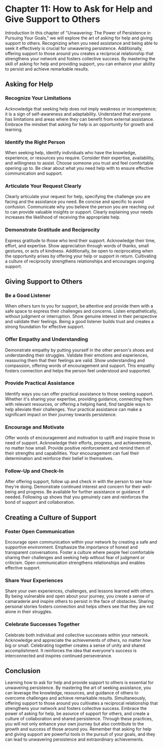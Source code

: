 Chapter 11: How to Ask for Help and Give Support to Others
==========================================================

*Introduction* In this chapter of "Unwavering: The Power of Persistence in Pursuing Your Goals," we will explore the art of asking for help and giving support to others. Recognizing when you need assistance and being able to seek it effectively is crucial for unwavering persistence. Additionally, offering support to those around you creates a reciprocal relationship that strengthens your network and fosters collective success. By mastering the skill of asking for help and providing support, you can enhance your ability to persist and achieve remarkable results.

Asking for Help
---------------

### Recognize Your Limitations

Acknowledge that seeking help does not imply weakness or incompetence; it is a sign of self-awareness and adaptability. Understand that everyone has limitations and areas where they can benefit from external assistance. Embrace the mindset that asking for help is an opportunity for growth and learning.

### Identify the Right Person

When seeking help, identify individuals who have the knowledge, experience, or resources you require. Consider their expertise, availability, and willingness to assist. Choose someone you trust and feel comfortable opening up to. Be clear about what you need help with to ensure effective communication and support.

### Articulate Your Request Clearly

Clearly articulate your request for help, specifying the challenge you are facing and the assistance you need. Be concise and specific to avoid confusion. Communicate why you believe the person you are reaching out to can provide valuable insights or support. Clearly explaining your needs increases the likelihood of receiving the appropriate help.

### Demonstrate Gratitude and Reciprocity

Express gratitude to those who lend their support. Acknowledge their time, effort, and expertise. Show appreciation through words of thanks, small gestures, or acts of kindness. Additionally, be open to reciprocating when the opportunity arises by offering your help or support in return. Cultivating a culture of reciprocity strengthens relationships and encourages ongoing support.

Giving Support to Others
------------------------

### Be a Good Listener

When others turn to you for support, be attentive and provide them with a safe space to express their challenges and concerns. Listen empathetically, without judgment or interruption. Show genuine interest in their perspective and validate their feelings. Being a good listener builds trust and creates a strong foundation for effective support.

### Offer Empathy and Understanding

Demonstrate empathy by putting yourself in the other person's shoes and understanding their struggles. Validate their emotions and experiences, reassuring them that their feelings are valid. Show understanding and compassion, offering words of encouragement and support. This empathy fosters connection and helps the person feel understood and supported.

### Provide Practical Assistance

Identify ways you can offer practical assistance to those seeking support. Whether it's sharing your expertise, providing guidance, connecting them with relevant resources, or offering a helping hand, find tangible ways to help alleviate their challenges. Your practical assistance can make a significant impact on their journey towards persistence.

### Encourage and Motivate

Offer words of encouragement and motivation to uplift and inspire those in need of support. Acknowledge their efforts, progress, and achievements, no matter how small. Provide positive reinforcement and remind them of their strengths and capabilities. Your encouragement can fuel their determination and reinforce their belief in themselves.

### Follow-Up and Check-In

After offering support, follow up and check in with the person to see how they're doing. Demonstrate continued interest and concern for their well-being and progress. Be available for further assistance or guidance if needed. Following up shows that you genuinely care and reinforces the bond of support and collaboration.

Creating a Culture of Support
-----------------------------

### Foster Open Communication

Encourage open communication within your network by creating a safe and supportive environment. Emphasize the importance of honest and transparent conversations. Foster a culture where people feel comfortable sharing their challenges and seeking help without fear of judgment or criticism. Open communication strengthens relationships and enables effective support.

### Share Your Experiences

Share your own experiences, challenges, and lessons learned with others. By being vulnerable and open about your journey, you create a sense of camaraderie and inspire others to persist in the face of obstacles. Sharing personal stories fosters connection and helps others see that they are not alone in their struggles.

### Celebrate Successes Together

Celebrate both individual and collective successes within your network. Acknowledge and appreciate the achievements of others, no matter how big or small. Celebrating together creates a sense of unity and shared accomplishment. It reinforces the idea that everyone's success is interconnected and inspires continued perseverance.

Conclusion
----------

Learning how to ask for help and provide support to others is essential for unwavering persistence. By mastering the art of seeking assistance, you can leverage the knowledge, resources, and guidance of others to overcome challenges and achieve remarkable results. Simultaneously, offering support to those around you cultivates a reciprocal relationship that strengthens your network and fosters collective success. Embrace the power of asking for help, be asource of support for others, and create a culture of collaboration and shared persistence. Through these practices, you will not only enhance your own journey but also contribute to the growth and success of those around you. Remember that asking for help and giving support are powerful tools in the pursuit of your goals, and they can lead to unwavering persistence and extraordinary achievements.
